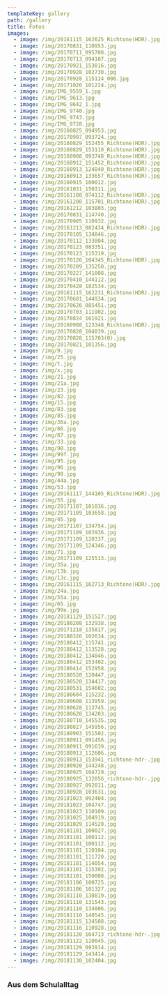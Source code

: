 ```yaml
---
templateKey: gallery
path: /gallery
title: Fotos
images:
  - image: /img/20161115_162625_Richtone(HDR).jpg
  - image: /img/20170831_110953.jpg
  - image: /img/20170711_095700.jpg
  - image: /img/20170713_094107.jpg
  - image: /img/20170921_153816.jpg
  - image: /img/20170928_102730.jpg
  - image: /img/20170928_115114_006.jpg
  - image: /img/20171026_101224.jpg
  - image: /img/IMG_9559_1.jpg
  - image: /img/IMG_9613.jpg
  - image: /img/IMG_9642_1.jpg
  - image: /img/IMG_9740.jpg
  - image: /img/IMG_9743.jpg
  - image: /img/IMG_9728.jpg
  - image: /img/20160825_094953.jpg
  - image: /img/20170907_093724.jpg
  - image: /img/20160829_152455_Richtone(HDR).jpg
  - image: /img/20160829_153110_Richtone(HDR).jpg
  - image: /img/20160908_093748_Richtone(HDR).jpg
  - image: /img/20160912_151452_Richtone(HDR).jpg
  - image: /img/20160913_124840_Richtone(HDR).jpg
  - image: /img/20160913_133657_Richtone(HDR).jpg
  - image: /img/20160915_100012.jpg
  - image: /img/20161031_150311.jpg
  - image: /img/20161108_074112_Richtone(HDR).jpg
  - image: /img/20161208_115701_Richtone(HDR).jpg
  - image: /img/20161212_103803.jpg
  - image: /img/20170831_114740.jpg
  - image: /img/20170905_110932.jpg
  - image: /img/20161213_082434_Richtone(HDR).jpg
  - image: /img/20170105_134846.jpg
  - image: /img/20170112_133804.jpg
  - image: /img/20170123_083351.jpg
  - image: /img/20170123_115319.jpg
  - image: /img/20170126_104345_Richtone(HDR).jpg
  - image: /img/20170209_135250.jpg
  - image: /img/20170227_141008.jpg
  - image: /img/20170410_144112.jpg
  - image: /img/20170428_182534.jpg
  - image: /img/20161115_162231_Richtone(HDR).jpg
  - image: /img/20170601_144934.jpg
  - image: /img/20170626_085451.jpg
  - image: /img/20170703_111902.jpg
  - image: /img/20170824_161921.jpg
  - image: /img/20160908_123348_Richtone(HDR).jpg
  - image: /img/20170828_104039.jpg
  - image: /img/20170828_115703(0).jpg
  - image: /img/20170821_101356.jpg
  - image: /img/9.jpg
  - image: /img/25.jpg
  - image: /img/t.jpg
  - image: /img/x.jpg
  - image: /img/21.jpg
  - image: /img/21a.jpg
  - image: /img/23.jpg
  - image: /img/82.jpg
  - image: /img/15.jpg
  - image: /img/83.jpg
  - image: /img/85.jpg
  - image: /img/36a.jpg
  - image: /img/86.jpg
  - image: /img/87.jpg
  - image: /img/33.jpg
  - image: /img/90.jpg
  - image: /img/99f.jpg
  - image: /img/95.jpg
  - image: /img/96.jpg
  - image: /img/98.jpg
  - image: /img/44a.jpg
  - image: /img/53.jpg
  - image: /img/20161117_144105_Richtone(HDR).jpg
  - image: /img/55.jpg
  - image: /img/20171107_101036.jpg
  - image: /img/20171109_103658.jpg
  - image: /img/45.jpg
  - image: /img/20171107_134754.jpg
  - image: /img/20171109_103936.jpg
  - image: /img/20171109_120337.jpg
  - image: /img/20171109_124346.jpg
  - image: /img/71.jpg
  - image: /img/20171109_125513.jpg
  - image: /img/35a.jpg
  - image: /img/13b.jpg
  - image: /img/13c.jpg
  - image: /img/20161115_162713_Richtone(HDR).jpg
  - image: /img/24a.jpg
  - image: /img/55a.jpg
  - image: /img/65.jpg
  - image: /img/99e.jpg
  - image: /img/20181129_151527.jpg
  - image: /img/20180208_132938.jpg
  - image: /img/20171218_135817.jpg
  - image: /img/20180326_102634.jpg
  - image: /img/20180412_115741.jpg
  - image: /img/20180412_113528.jpg
  - image: /img/20180412_134046.jpg
  - image: /img/20180412_153402.jpg
  - image: /img/20180414_152958.jpg
  - image: /img/20180528_120447.jpg
  - image: /img/20180528_134417.jpg
  - image: /img/20180531_154602.jpg
  - image: /img/20180604_115232.jpg
  - image: /img/20180608_113959.jpg
  - image: /img/20180628_113745.jpg
  - image: /img/20180628_134203.jpg
  - image: /img/20180710_145535.jpg
  - image: /img/20180827_145956.jpg
  - image: /img/20180903_151502.jpg
  - image: /img/20180911_091456.jpg
  - image: /img/20180911_091639.jpg
  - image: /img/20180913_112606.jpg
  - image: /img/20180913_153941_richtone-hdr-.jpg
  - image: /img/20180920_144248.jpg
  - image: /img/20180925_104729.jpg
  - image: /img/20180925_132856_richtone-hdr-.jpg
  - image: /img/20180927_092011.jpg
  - image: /img/20180928_103631.jpg
  - image: /img/20181023_092404.jpg
  - image: /img/20181023_104747.jpg
  - image: /img/20181023_110109.jpg
  - image: /img/20181025_104919.jpg
  - image: /img/20181029_114520.jpg
  - image: /img/20181101_100027.jpg
  - image: /img/20181101_100112.jpg
  - image: /img/20181101_100112.jpg
  - image: /img/20181101_110104.jpg
  - image: /img/20181101_111720.jpg
  - image: /img/20181101_114054.jpg
  - image: /img/20181101_115302.jpg
  - image: /img/20181101_150008.jpg
  - image: /img/20181106_100725.jpg
  - image: /img/20181106_101327.jpg
  - image: /img/20181110_130819.jpg
  - image: /img/20181110_131543.jpg
  - image: /img/20181110_134006.jpg
  - image: /img/20181110_140545.jpg
  - image: /img/20181115_134508.jpg
  - image: /img/20181116_110928.jpg
  - image: /img/20181120_164713_richtone-hdr-.jpg
  - image: /img/20181122_120045.jpg
  - image: /img/20181129_093914.jpg
  - image: /img/20181129_143414.jpg
  - image: /img/20181130_102404.jpg
---
```

### Aus dem Schulalltag
